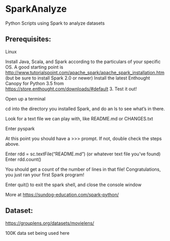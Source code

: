 # SparkAnalyze
Python Scripts using Spark to analyze datasets

## Prerequisites:
Linux

Install Java, Scala, and Spark according to the particulars of your specific OS. A good starting point is http://www.tutorialspoint.com/apache_spark/apache_spark_installation.htm (but be sure to install Spark 2.0 or newer)
Install the latest Enthought Canopy for Python 3.5 from https://store.enthought.com/downloads/#default 3. Test it out!

  Open up a terminal
  
  cd into the directory you installed Spark, and do an ls to see what’s in there.
  
  Look for a text file we can play with, like README.md or CHANGES.txt
  
  Enter pyspark
  
  At this point you should have a >>> prompt. If not, double check the steps above.
  
  Enter rdd = sc.textFile(“README.md”) (or whatever text file you’ve found) Enter rdd.count()
  
  You should get a count of the number of lines in that file! Congratulations, you just ran your first Spark program!
  
  Enter quit() to exit the spark shell, and close the console window

More at https://sundog-education.com/spark-python/

## Dataset:
https://grouplens.org/datasets/movielens/

100K data set being used here


